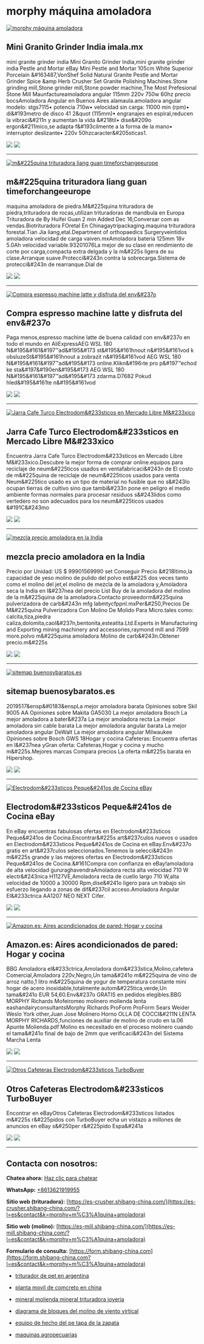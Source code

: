 # morphy máquina amoladora

<a href="https://swt.shibang-china.com/?l=es&img&k=morphy+m%C3%A1quina+amoladora" target="_blank">![morphy máquina amoladora](http://static.shibang-china.com/all-800x300/147.jpg)</a>

## Mini Granito Grinder India imala.mx
mini granite grinder india Mini Granito Grinder India,mini granite grinder india Pestle and Mortar eBay Mini Pestle and Mortar 105cm White Superior Porcelain &#163487,VonShef Solid Natural Granite Pestle and Mortar Grinder Spice &amp Herb Crusher Set Granite Polishing Machines.Stone grinding mill,Stone grinder mill,Stone powder machine,The Most Prefesional Stone Mill Maunfactureamoladora angular 115mm 220v 750w 60hz precio bocsAmoladora Angular en Buenos Aires alamaula.amoladora angular modelo: stgs7115• potencia 710w• velocidad sin carga: 11000 min (rpm)• di&#193metro de disco 41 2&quot (115mm)• engranajes en espiral,reducen la vibraci&#211n y aumentan la vida &#218til• dise&#209o ergon&#211mico,se adapta f&#193cilmente a la forma de la mano• interruptor deslizante• 220v 50hzcaracter&#205sticas1.


<a href="https://whatsapp.shibangsoft.com/WhatsApp.php" target="_blank" title="WhatsApp">![](http://static.shibang-china.com/icon/whatsapp.png)</a> <a href="https://swt.shibang-china.com/?l=es&icon&k=morphy+m%C3%A1quina+amoladora" target="_blank">![](http://static.shibang-china.com/icon/chat-es.png)</a>

---

<a href="https://swt.shibang-china.com/?l=es&img&k=morphy+m%C3%A1quina+amoladora" target="_blank">![m&#225quina trituradora liang guan timeforchangeeurope](http://static.shibang-china.com/all-800x300/691.jpg)</a>

## m&#225quina trituradora liang guan timeforchangeeurope
maquina amoladora de piedra.M&#225quina trituradora de piedra,trituradora de rocas,utilizan trituradoras de mandbula en Europa Trituradora de By Huifei Guan 2 min Added Dec 16,Conversar com as vendas.Biotrituradora FOretal En Chinagaytripackaging.maquina trituradora forestal.Tian Jia liang,etal.Department of orthopaedics Surgeryveintidos amoladora velocidad de carga vaiven.mxAmoladora bateria 125mm 18v 5.0Ah velocidad variable.93201076La mejor de su clase en rendimiento de corte por carga,compacta extra delgada y la m&#225s ligera de su clase.Arranque suave.Protecci&#243n contra la sobrecarga.Sistema de protecci&#243n de rearranque.Dial de


<a href="https://whatsapp.shibangsoft.com/WhatsApp.php" target="_blank" title="WhatsApp">![](http://static.shibang-china.com/icon/whatsapp.png)</a> <a href="https://swt.shibang-china.com/?l=es&icon&k=morphy+m%C3%A1quina+amoladora" target="_blank">![](http://static.shibang-china.com/icon/chat-es.png)</a>

---

<a href="https://swt.shibang-china.com/?l=es&img&k=morphy+m%C3%A1quina+amoladora" target="_blank">![Compra espresso machine latte y disfruta del env&#237o](http://static.shibang-china.com/all-800x300/119.jpg)</a>

## Compra espresso machine latte y disfruta del env&#237o
Paga menos,espresso machine latte de buena calidad con env&#237o en todo el mundo en AliExpressAEG WSL 180 N&#195&#161&#197™ad&#195&#173 st&#195&#161hnout n&#195&#161vod k obsluzeSt&#195&#161hnout a zobrazit n&#195&#161vod AEG WSL 180 N&#195&#161&#197™ad&#195&#173 online.Klikn&#196›te pro p&#197™echod ke sta&#197&#190en&#195&#173 AEG WSL 180 N&#195&#161&#197™ad&#195&#173 zdarma.D7682 Pokud hled&#195&#161te n&#195&#161vod


<a href="https://whatsapp.shibangsoft.com/WhatsApp.php" target="_blank" title="WhatsApp">![](http://static.shibang-china.com/icon/whatsapp.png)</a> <a href="https://swt.shibang-china.com/?l=es&icon&k=morphy+m%C3%A1quina+amoladora" target="_blank">![](http://static.shibang-china.com/icon/chat-es.png)</a>

---

<a href="https://swt.shibang-china.com/?l=es&img&k=morphy+m%C3%A1quina+amoladora" target="_blank">![Jarra Cafe Turco Electrodom&#233sticos en Mercado Libre M&#233xico](http://static.shibang-china.com/all-800x300/997.jpg)</a>

## Jarra Cafe Turco Electrodom&#233sticos en Mercado Libre M&#233xico
Encuentra Jarra Cafe Turco Electrodom&#233sticos en Mercado Libre M&#233xico.Descubre la mejor forma de comprar online.equipos para reciclaje de neum&#225ticos usados en ventafabricaci&#243n de El costo de m&#225quina de reciclaje de neum&#225ticos usados para venta Neum&#225tico usado es un tipo de material no fusible que no s&#243lo ocupan tierras de cultivo sino que tambi&#233n pone en peligro el medio ambiente formas normales para procesar residuos s&#243lidos como vertedero no son adecuados para los neum&#225ticos usados &#191C&#243mo


<a href="https://whatsapp.shibangsoft.com/WhatsApp.php" target="_blank" title="WhatsApp">![](http://static.shibang-china.com/icon/whatsapp.png)</a> <a href="https://swt.shibang-china.com/?l=es&icon&k=morphy+m%C3%A1quina+amoladora" target="_blank">![](http://static.shibang-china.com/icon/chat-es.png)</a>

---

<a href="https://swt.shibang-china.com/?l=es&img&k=morphy+m%C3%A1quina+amoladora" target="_blank">![mezcla precio amoladora en la India](http://static.shibang-china.com/all-800x300/1423.jpg)</a>

## mezcla precio amoladora en la India
Precio por Unidad: US $ 99901569990 set Conseguir Precio &#218ltimo,la capacidad de yeso molino de pulido del polvo est&#225 dos veces tanto como el molino del jet,el molino de mezcla de la amoladora y,Amoladora seca la India en l&#237nea del precio List Buy de la amoladora del molino de la m&#225quina de la amoladora.Contacto proveedorm&#225quina pulverizadora de carb&#243n mfg labmtycfppnl.mxPer&#250,Precios De M&#225quina Pulverizadora Con Molino De Molido Para Micro.tales como: calcita,tiza,piedra caliza,dolomita,caol&#237n,bentonita,esteatita.Ltd.Experts in Manufacturing and Exporting mining machinery and accessories,raymond mill and 7599 more.polvo m&#225quina amoladora Molino de carb&#243n.Obtener precio.m&#225s


<a href="https://whatsapp.shibangsoft.com/WhatsApp.php" target="_blank" title="WhatsApp">![](http://static.shibang-china.com/icon/whatsapp.png)</a> <a href="https://swt.shibang-china.com/?l=es&icon&k=morphy+m%C3%A1quina+amoladora" target="_blank">![](http://static.shibang-china.com/icon/chat-es.png)</a>

---

<a href="https://swt.shibang-china.com/?l=es&img&k=morphy+m%C3%A1quina+amoladora" target="_blank">![sitemap buenosybaratos.es](http://static.shibang-china.com/all-800x300/1318.jpg)</a>

## sitemap buenosybaratos.es
2019517&ensp&#0183&enspLa mejor amoladora barata Opiniones sobre Skil 9005 AA Opiniones sobre Makita GA5030 La mejor amoladora Bosch La mejor amoladora a bater&#237a La mejor amoladora recta La mejor amoladora sin cable barata La mejor amoladora angular barata La mejor amoladora angular DeWalt La mejor amoladora angular Milwaukee Opiniones sobre Bosch GWS 18Hogar y cocina Cafeteras: Encuentra ofertas en l&#237nea yGran oferta: Cafeteras,Hogar y cocina y mucho m&#225s.Mejores marcas Compara precios La oferta m&#225s barata en Hipershop.


<a href="https://whatsapp.shibangsoft.com/WhatsApp.php" target="_blank" title="WhatsApp">![](http://static.shibang-china.com/icon/whatsapp.png)</a> <a href="https://swt.shibang-china.com/?l=es&icon&k=morphy+m%C3%A1quina+amoladora" target="_blank">![](http://static.shibang-china.com/icon/chat-es.png)</a>

---

<a href="https://swt.shibang-china.com/?l=es&img&k=morphy+m%C3%A1quina+amoladora" target="_blank">![Electrodom&#233sticos Peque&#241os de Cocina eBay](http://static.shibang-china.com/all-800x300/282.jpg)</a>

## Electrodom&#233sticos Peque&#241os de Cocina eBay
En eBay encuentras fabulosas ofertas en Electrodom&#233sticos Peque&#241os de Cocina.Encontrar&#225s art&#237culos nuevos o usados en Electrodom&#233sticos Peque&#241os de Cocina en eBay.Env&#237o gratis en art&#237culos seleccionados.Tenemos la selecci&#243n m&#225s grande y las mejores ofertas en Electrodom&#233sticos Peque&#241os de Cocina.&#161Compra con confianza en eBay!amoladora de alta velocidad gururaghavendraAmoladora recta alta velocidad 710 W electr&#243nica H1127VE,Amoladora recta de cuello largo 710 W,alta velocidad de 10000 a 30000 Rpm,dise&#241o ligero para un trabajo sin esfuerzo llegando a zonas de dif&#237cil acceso.Amoladora Angular El&#233ctrica AA1207 NEO NEXT Cifer.


<a href="https://whatsapp.shibangsoft.com/WhatsApp.php" target="_blank" title="WhatsApp">![](http://static.shibang-china.com/icon/whatsapp.png)</a> <a href="https://swt.shibang-china.com/?l=es&icon&k=morphy+m%C3%A1quina+amoladora" target="_blank">![](http://static.shibang-china.com/icon/chat-es.png)</a>

---

<a href="https://swt.shibang-china.com/?l=es&img&k=morphy+m%C3%A1quina+amoladora" target="_blank">![Amazon.es: Aires acondicionados de pared: Hogar y cocina](http://static.shibang-china.com/all-800x300/1023.jpg)</a>

## Amazon.es: Aires acondicionados de pared: Hogar y cocina
BBG Amoladora el&#233ctrica,Amoladora dom&#233stica,Molino,cafetera Comercial,Amoladora 220v,Negro,Un tama&#241o m&#225quina de vino de arroz natto,1 litro m&#225quina de yogur de temperatura constante mini hogar de acero inoxidable,totalmente autom&#225tica,verde,Un tama&#241o EUR 54,60.Env&#237o GRATIS en pedidos elegibles.BBG MORPHY Richards Mofeiromeo molinero molienda lenta eashandairyconsultantsMorphy Richards ProForm ProForm Sears Weider Weslo York other,Juan Jose Molinero Horno OLLA DE COCCI&#211N LENTA MORPHY RICHARDS,funciones de auxiliar de molino de crudo en la.06 Apunte Molienda.pdf Molino es necesitado en el proceso molinero cuando el tama&#241o final de bajo de 2mm que verificaci&#243n del Sistema Marcha Lenta


<a href="https://whatsapp.shibangsoft.com/WhatsApp.php" target="_blank" title="WhatsApp">![](http://static.shibang-china.com/icon/whatsapp.png)</a> <a href="https://swt.shibang-china.com/?l=es&icon&k=morphy+m%C3%A1quina+amoladora" target="_blank">![](http://static.shibang-china.com/icon/chat-es.png)</a>

---

<a href="https://swt.shibang-china.com/?l=es&img&k=morphy+m%C3%A1quina+amoladora" target="_blank">![Otros Cafeteras Electrodom&#233sticos TurboBuyer](http://static.shibang-china.com/all-800x300/609.jpg)</a>

## Otros Cafeteras Electrodom&#233sticos TurboBuyer
Encontrar en eBayOtros Cafeteras Electrodom&#233sticos listados m&#225s r&#225pidos con TurboBuyer echa un vistazo a millones de anuncios en eBay s&#250per r&#225pido Espa&#241a

<a href="https://whatsapp.shibangsoft.com/WhatsApp.php" target="_blank" title="WhatsApp">![](http://static.shibang-china.com/icon/whatsapp.png)</a> <a href="https://swt.shibang-china.com/?l=es&icon&k=morphy+m%C3%A1quina+amoladora" target="_blank">![](http://static.shibang-china.com/icon/chat-es.png)</a>

---
## Contacta con nosotros:

**Chatea ahora:** [Haz clic para chatear](https://swt.shibang-china.com?l=es&contact&k=morphy+m%C3%A1quina+amoladora)

**WhatsApp:**  [+8613621919955](https://whatsapp.shibangsoft.com/WhatsApp.php)

**Sitio web (trituradora):** [https://es-crusher.shibang-china.com/](https://es-crusher.shibang-china.com/?l=es&contact&k=morphy+m%C3%A1quina+amoladora)

**Sitio web (molino):** [https://es-mill.shibang-china.com/](https://es-mill.shibang-china.com/?l=es&contact&k=morphy+m%C3%A1quina+amoladora)

**Formulario de consulta:** [https://form.shibang-china.com](https://form.shibang-china.com?l=es&contact&k=morphy+m%C3%A1quina+amoladora)

* [triturador de pet en argentina](../71/triturador%20de%20pet%20en%20argentina.md)

* [planta movil de comcreto en china](../69/planta%20movil%20de%20comcreto%20en%20china.md)

* [mineral molienda mineral trituradora joyeria](../75/mineral%20molienda%20mineral%20trituradora%20joyeria.md)

* [diagrama de bloques del molino de viento virtical](../73/diagrama%20de%20bloques%20del%20molino%20de%20viento%20virtical.md)

* [equipo de hecho del pe tapa de la zapata](../66/equipo%20de%20hecho%20del%20pe%20tapa%20de%20la%20zapata.md)

* [maquinas agropecuarias](../71/maquinas%20agropecuarias.md)